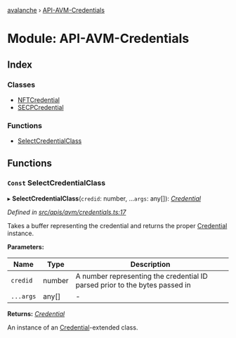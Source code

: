 [avalanche](../README.md) › [API-AVM-Credentials](api_avm_credentials.md)

# Module: API-AVM-Credentials

## Index

### Classes

* [NFTCredential](../classes/api_avm_credentials.nftcredential.md)
* [SECPCredential](../classes/api_avm_credentials.secpcredential.md)

### Functions

* [SelectCredentialClass](api_avm_credentials.md#const-selectcredentialclass)

## Functions

### `Const` SelectCredentialClass

▸ **SelectCredentialClass**(`credid`: number, ...`args`: any[]): *[Credential](../classes/common_signature.credential.md)*

*Defined in [src/apis/avm/credentials.ts:17](https://github.com/ava-labs/avalanchejs/blob/4e59193/src/apis/avm/credentials.ts#L17)*

Takes a buffer representing the credential and returns the proper [Credential](../classes/common_signature.credential.md) instance.

**Parameters:**

Name | Type | Description |
------ | ------ | ------ |
`credid` | number | A number representing the credential ID parsed prior to the bytes passed in  |
`...args` | any[] | - |

**Returns:** *[Credential](../classes/common_signature.credential.md)*

An instance of an [Credential](../classes/common_signature.credential.md)-extended class.
